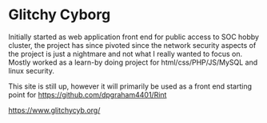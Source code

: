 # Glitchy Cyborg
Initially started as web application front end for public access to SOC hobby cluster, the project has since pivoted since the network security aspects of the project is just a nightmare and not what I really wanted to focus on. Mostly worked as a learn-by doing project for html/css/PHP/JS/MySQL and linux security. 

This site is still up, however it will primarily be used as a front end starting point for https://github.com/dpgraham4401/Rint

https://www.glitchycyb.org/


